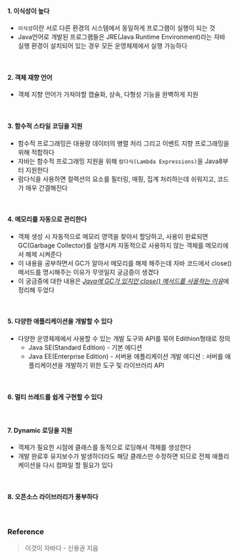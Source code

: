 #### 1. 이식성이 높다
-   `이식성`이란 서로 다른 환경의 시스템에서 동일하게 프로그램이 실행이 되는 것
-   Java언어로 개발된 프로그램들은 JRE(Java Runtime Environment)라는 자바 실행 환경이 설치되어 있는 경우 모든 운영체제에서 실행 가능하다

</br>

#### 2. 객체 재향 언어
-   객체 지향 언어가 가져야할 캡슐화, 상속, 다형성 기능을 완벽하게 지원

</br>

#### 3. 함수적 스타일 코딩을 지원
-   함수적 프로그래밍은 대용량 데이터의 병렬 처리 그리고 이벤트 지향 프로그래밍을 위해 적합하다
-   자바는 함수적 프로그래밍 지원을 위해 `람다식(Lambda Expressions)`을 Java8부터 지원한다
-   람다식을 사용하면 컬렉션의 요소를 필터링, 매핑, 집계 처리하는데 쉬워지고, 코드가 매우 간결해진다

</br>

#### 4. 메모리를 자동으로 관리한다
-   객체 생성 시 자동적으로 메모리 영역을 찾아서 할당하고, 사용이 완료되면 GC(Garbage Collector)를 실행시켜 자동적으로 사용하지 않는 객체를 메모리에서 해제 시켜준다
-   이 내용을 공부하면서 GC가 알아서 메모리를 해제 해주는데 자바 코드에서 close() 메서드를 명시해주는 이유가 무엇일지 궁금증이 생겼다
-   이 궁금증에 대한 내용은 [_Java에 GC가 있지만 close() 메서드를 사용하는 이유_](https://github.com/younlll/TIL/blob/main/Java/About_GC_and_the_close_method.md)에 정리해 두었다

</br>

#### 5. 다양한 애플리케이션을 개발할 수 있다
-   다양한 운영체제에서 사용할 수 있는 개발 도구와 API를 묶어 Edithion형태로 정의
    -   Java SE(Standard Edition) - 기본 에디션
    -   Java EE(Enterprise Edition) - 서버용 애플리케이션 개발 에디션 : 서버를 애플리케이션을 개발하기 위한 도구 및 라이브러리 API

</br>

#### 6. 멀티 쓰레드를 쉽게 구현할 수 있다

</br>

#### 7. Dynamic 로딩을 지원
-   객체가 필요한 시점에 클래스를 동적으로 로딩해서 객체를 생성한다
-   개발 완료후 유지보수가 발생하더라도 해당 클래스만 수정하면 되므로 전체 애플리케이션을 다시 컴파일 할 필요가 있다

</br>

#### 8. 오픈소스 라이브러리가 풍부하다

</br>

### Reference
> 이것이 자바다 - 신용권 지음
